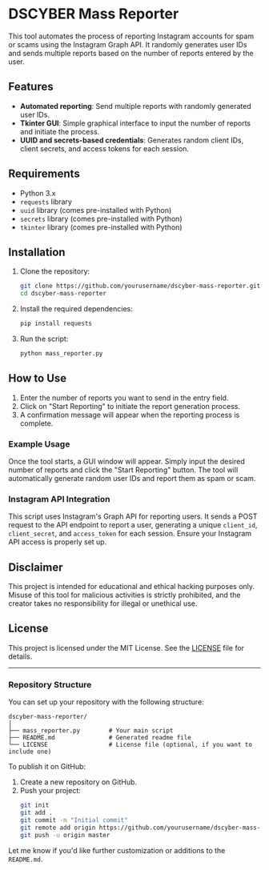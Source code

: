 # DSCYBER Mass Reporter

This tool automates the process of reporting Instagram accounts for spam or scams using the Instagram Graph API. It randomly generates user IDs and sends multiple reports based on the number of reports entered by the user.

## Features
- **Automated reporting**: Send multiple reports with randomly generated user IDs.
- **Tkinter GUI**: Simple graphical interface to input the number of reports and initiate the process.
- **UUID and secrets-based credentials**: Generates random client IDs, client secrets, and access tokens for each session.

## Requirements
- Python 3.x
- `requests` library
- `uuid` library (comes pre-installed with Python)
- `secrets` library (comes pre-installed with Python)
- `tkinter` library (comes pre-installed with Python)

## Installation

1. Clone the repository:
    ```bash
    git clone https://github.com/yourusername/dscyber-mass-reporter.git
    cd dscyber-mass-reporter
    ```

2. Install the required dependencies:
    ```bash
    pip install requests
    ```

3. Run the script:
    ```bash
    python mass_reporter.py
    ```

## How to Use

1. Enter the number of reports you want to send in the entry field.
2. Click on "Start Reporting" to initiate the report generation process.
3. A confirmation message will appear when the reporting process is complete.

### Example Usage

Once the tool starts, a GUI window will appear. Simply input the desired number of reports and click the "Start Reporting" button. The tool will automatically generate random user IDs and report them as spam or scam.

### Instagram API Integration

This script uses Instagram's Graph API for reporting users. It sends a POST request to the API endpoint to report a user, generating a unique `client_id`, `client_secret`, and `access_token` for each session. Ensure your Instagram API access is properly set up.

## Disclaimer

This project is intended for educational and ethical hacking purposes only. Misuse of this tool for malicious activities is strictly prohibited, and the creator takes no responsibility for illegal or unethical use.

## License

This project is licensed under the MIT License. See the [LICENSE](LICENSE) file for details.

---

### Repository Structure

You can set up your repository with the following structure:

```
dscyber-mass-reporter/
│
├── mass_reporter.py        # Your main script
├── README.md               # Generated readme file
└── LICENSE                 # License file (optional, if you want to include one)
```

To publish it on GitHub:
1. Create a new repository on GitHub.
2. Push your project:
    ```bash
    git init
    git add .
    git commit -m "Initial commit"
    git remote add origin https://github.com/yourusername/dscyber-mass-reporter.git
    git push -u origin master
    ```

Let me know if you'd like further customization or additions to the `README.md`.
